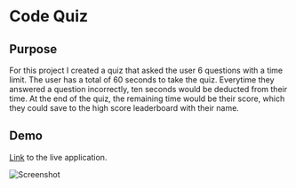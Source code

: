 # Code Quiz

## Purpose

For this project I created a quiz that asked the user 6 questions with a time limit. The user has a total of 60 seconds to take the quiz. Everytime they answered a question incorrectly, ten seconds would be deducted from their time. At the end of the quiz, the remaining time would be their score, which they could save to the high score leaderboard with their name.

## Demo

[Link](https://mrxanthic.github.io/challenge-four/) to the live application.

![Screenshot](https://github.com/mrxanthic/challenge-four/blob/main/assets/Codequizscrnshot.PNG)
